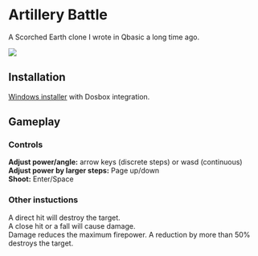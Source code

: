 # Artillery Battle
A Scorched Earth clone I wrote in Qbasic a long time ago.
  
![](../screenshots/scrshot.png?raw=true)
## Installation
[Windows installer](https://github.com/yousernaym/Artbat_dos/releases) with Dosbox integration.
## Gameplay
### Controls
**Adjust power/angle:** arrow keys (discrete steps) or wasd (continuous)  
**Adjust power by larger steps:** Page up/down  
**Shoot:** Enter/Space  

### Other instuctions
A direct hit will destroy the target.  
A close hit or a fall will cause damage.  
Damage reduces the maximum firepower. A reduction by more than 50% destroys the target.
